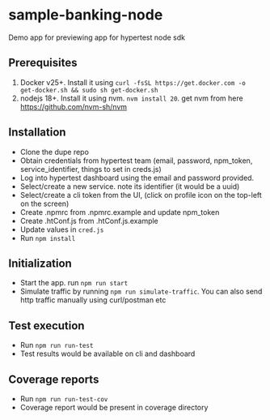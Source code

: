# sample-banking-node
Demo app for previewing app for hypertest node sdk

## Prerequisites
1. Docker v25+. Install it using `curl -fsSL https://get.docker.com -o get-docker.sh && sudo sh get-docker.sh`
2. nodejs 18+. Install it using nvm. `nvm install 20`. get nvm from here https://github.com/nvm-sh/nvm

## Installation
- Clone the dupe repo
- Obtain credentials from hypertest team (email, password, npm_token, service_identifier, things to set in creds.js)
- Log into hypertest dashboard using the email and password provided.
- Select/create a new service. note its identifier (it would be a uuid)
- Select/create a cli token from the UI, (click on profile icon on the top-left on the screen)
- Create .npmrc from .npmrc.example and update npm_token
- Create .htConf.js from .htConf.js.example
- Update values in `cred.js`
- Run `npm install`

## Initialization
- Start the app. run `npm run start`
- Simulate traffic by running `npm run simulate-traffic`. You can also send http traffic manually using curl/postman etc

## Test execution
- Run `npm run run-test`
- Test results would be available on cli and dashboard

## Coverage reports
- Run `npm run run-test-cov`
- Coverage report would be present in coverage directory
